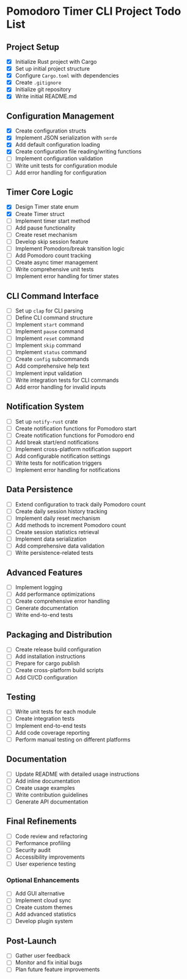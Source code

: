# Pomodoro Timer CLI Project Todo List

## Project Setup

- [x] Initialize Rust project with Cargo
- [x] Set up initial project structure
- [x] Configure `Cargo.toml` with dependencies
- [x] Create `.gitignore`
- [x] Initialize git repository
- [x] Write initial README.md

## Configuration Management

- [x] Create configuration structs
- [x] Implement JSON serialization with `serde`
- [x] Add default configuration loading
- [x] Create configuration file reading/writing functions
- [ ] Implement configuration validation
- [ ] Write unit tests for configuration module
- [ ] Add error handling for configuration

## Timer Core Logic

- [x] Design Timer state enum
- [x] Create Timer struct
- [ ] Implement timer start method
- [ ] Add pause functionality
- [ ] Create reset mechanism
- [ ] Develop skip session feature
- [ ] Implement Pomodoro/break transition logic
- [ ] Add Pomodoro count tracking
- [ ] Create async timer management
- [ ] Write comprehensive unit tests
- [ ] Implement error handling for timer states

## CLI Command Interface

- [ ] Set up `clap` for CLI parsing
- [ ] Define CLI command structure
- [ ] Implement `start` command
- [ ] Implement `pause` command
- [ ] Implement `reset` command
- [ ] Implement `skip` command
- [ ] Implement `status` command
- [ ] Create `config` subcommands
- [ ] Add comprehensive help text
- [ ] Implement input validation
- [ ] Write integration tests for CLI commands
- [ ] Add error handling for invalid inputs

## Notification System

- [ ] Set up `notify-rust` crate
- [ ] Create notification functions for Pomodoro start
- [ ] Create notification functions for Pomodoro end
- [ ] Add break start/end notifications
- [ ] Implement cross-platform notification support
- [ ] Add configurable notification settings
- [ ] Write tests for notification triggers
- [ ] Implement error handling for notifications

## Data Persistence

- [ ] Extend configuration to track daily Pomodoro count
- [ ] Create daily session history tracking
- [ ] Implement daily reset mechanism
- [ ] Add methods to increment Pomodoro count
- [ ] Create session statistics retrieval
- [ ] Implement data serialization
- [ ] Add comprehensive data validation
- [ ] Write persistence-related tests

## Advanced Features

- [ ] Implement logging
- [ ] Add performance optimizations
- [ ] Create comprehensive error handling
- [ ] Generate documentation
- [ ] Write end-to-end tests

## Packaging and Distribution

- [ ] Create release build configuration
- [ ] Add installation instructions
- [ ] Prepare for cargo publish
- [ ] Create cross-platform build scripts
- [ ] Add CI/CD configuration

## Testing

- [ ] Write unit tests for each module
- [ ] Create integration tests
- [ ] Implement end-to-end tests
- [ ] Add code coverage reporting
- [ ] Perform manual testing on different platforms

## Documentation

- [ ] Update README with detailed usage instructions
- [ ] Add inline documentation
- [ ] Create usage examples
- [ ] Write contribution guidelines
- [ ] Generate API documentation

## Final Refinements

- [ ] Code review and refactoring
- [ ] Performance profiling
- [ ] Security audit
- [ ] Accessibility improvements
- [ ] User experience testing

### Optional Enhancements

- [ ] Add GUI alternative
- [ ] Implement cloud sync
- [ ] Create custom themes
- [ ] Add advanced statistics
- [ ] Develop plugin system

## Post-Launch

- [ ] Gather user feedback
- [ ] Monitor and fix initial bugs
- [ ] Plan future feature improvements
